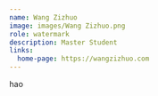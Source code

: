 ```yaml
---
name: Wang Zizhuo
image: images/Wang Zizhuo.png
role: watermark
description: Master Student
links:
  home-page: https://wangzizhuo.com
---
```


hao
